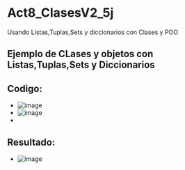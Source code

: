 # Act8_ClasesV2_5j
Usando Listas,Tuplas,Sets y diccionarios con Clases y POO
## Ejemplo de CLases y objetos con Listas,Tuplas,Sets y Diccionarios
## Codigo:
- ![image](https://github.com/user-attachments/assets/61f55853-bb53-4fe0-a676-1342b4ce85ed)
- ![image](https://github.com/user-attachments/assets/0a0024d0-7c81-44e8-8bac-2700682fda9e)
-
## Resultado:
- ![image](https://github.com/user-attachments/assets/fc132015-5c01-407d-b2c3-50618773b5f3)


